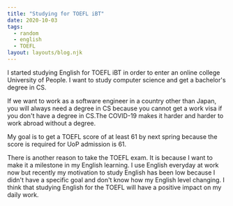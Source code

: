 ```yaml
---
title: "Studying for TOEFL iBT"
date: 2020-10-03
tags:
  - random
  - english
  - TOEFL
layout: layouts/blog.njk
---
```


I started studying English for TOEFL iBT in order to enter an online college University of People. I want to study computer science and get a bachelor's degree in CS.

If we want to work as a software engineer in a country other than Japan, you will always need a degree in CS because you cannot get a work visa if you don't have a degree in CS.The COVID-19 makes it harder and harder to work abroad without a degree.

My goal is to get a TOEFL score of at least 61 by next spring because the score is required for UoP admission is 61.

There is another reason to take the TOEFL exam. It is because I want to make it a milestone in my English learning. I use English everyday at work now but recently my motivation to study English has been low because I didn't have a specific goal and don't know how my English level changing.
I think that studying English for the TOEFL will have a positive impact on my daily work.